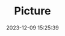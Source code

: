 ---
weight: 1
images:
- /images/edited/125.jpeg
title: Picture
date: 2023-12-09 15:25:39
tags: [luminarneo,work,ILCE-7M3,47.2,trafficlight]
---